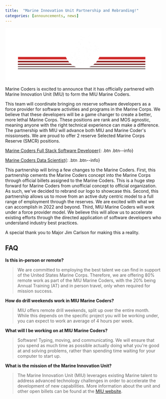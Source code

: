 ```yaml
---
title:  "Marine Innovation Unit Partnership and Rebranding!"
categories: [announcements, news]
---
```


![Marine Coders Rebrand](/assets/press/marinecoders_banner.png)

Marine Coders is excited to announce that it has officially partnered with Marine Innovation Unit (MIU) to form the MIU Marine Coders.

This team will coordinate bringing on reserve software developers as a force provider for software activities and programs in the Marine Corps. We believe that these developers will be a game changer to create a better, more lethal Marine Corps. These positions are rank and MOS agnostic, meaning anyone with the right technical experience can make a difference. The partnership with MIU will advance both MIU and Marine Coder's missionsets. We are proud to offer 2 reserve Selected Marine Corps Reserve (SMCR) positions.

[Marine Coders Full Stack Software Developer](https://miu.applytojob.com/apply/SARAyhWg6O/Marine-Coders-Full-Stack-Developer-Status-Open){: .btn .btn--info}

[Marine Coders Data Scientist](https://miu.applytojob.com/apply/EgDlyYoaAO/Data-Scientist-Status-Open){: .btn .btn--info}

This partnership will bring a few changes to the Marine Coders. First, this partnership cements the Marine Coders concept into the Marine Corps through official billets assigned to the Marine Coders. This is a huge step forward for Marine Coders from unofficial concept to official organization. As such, we've decided to rebrand our logo to showcase this. Second, this partnership allows us to move from an active duty centric model to a full range of employment through the reserves. We are excited with what we can accomplish in 2022 and beyond. Third, MIU Marine Coders will work under a force provider model. We believe this will allow us to accelerate existing efforts through the directed application of software developers who understand industry best practices.

A special thank you to Major Jim Carlson for making this a reality.

## FAQ

**Is this in-person or remote?**
> We are committed to employing the best talent we can find in support of the United States Marine Corps. Therefore, we are offering 80% remote work as part of the MIU Marine Coders, with the 20% being Annual Training (AT) and in person travel, only when required for mission success.

**How do drill weekends work in MIU Marine Coders?**
> MIU offers remote drill weekends, split up over the entire month. While this depends on the specific project you will be working under, you can expect to work an average of 4 hours per week.

**What will I be working on at MIU Marine Coders?**
> Software! Typing, moving, and communicating. We will ensure that you spend as much time as possible actually doing what you're good at and solving problems, rather than spending time waiting for your computer to start up.

**What is the mission of the Marine Innovation Unit?**
> The Marine Innovation Unit (MIU) leverages existing Marine talent to address advanced technology challenges in order to accelerate the development of new capabilities. More information about the unit and other open billets can be found at the [MIU website](https://www.marforres.marines.mil/MIU/). 
